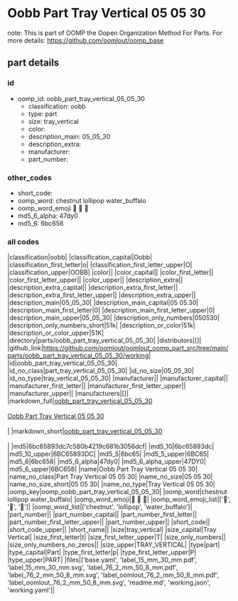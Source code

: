 # Oobb Part Tray Vertical 05 05 30  

note: This is part of OOMP the Oopen Organization Method For Parts. For more details: https://github.com/oomlout/oomp_base

##  part details





### id
* oomp_id: oobb_part_tray_vertical_05_05_30
  * classification: oobb
  * type: part
  * size: tray_vertical
  * color: 
  * description_main: 05_05_30
  * description_extra: 
  * manufacturer: 
  * part_number: 

### other_codes
* short_code: 
* oomp_word: chestnut lollipop water_buffalo
* oomp_word_emoji :chestnut: :lollipop: :water_buffalo:
* md5_6_alpha: 47dy0
* md5_6: 6bc658

### all codes 
|classification|oobb|
|classification_capital|Oobb|
|classification_first_letter|o|
|classification_first_letter_upper|O|
|classification_upper|OOBB|
|color||
|color_capital||
|color_first_letter||
|color_first_letter_upper||
|color_upper||
|description_extra||
|description_extra_capital||
|description_extra_first_letter||
|description_extra_first_letter_upper||
|description_extra_upper||
|description_main|05_05_30|
|description_main_capital|05 05.30|
|description_main_first_letter|0|
|description_main_first_letter_upper|0|
|description_main_upper|05_05_30|
|description_only_numbers|050530|
|description_only_numbers_short|51k|
|description_or_color|51k|
|description_or_color_upper|51K|
|directory|parts/oobb_part_tray_vertical_05_05_30|
|distributors|[]|
|github_link|https://github.com/oomlout/oomlout_oomp_part_src/tree/main/parts/oobb_part_tray_vertical_05_05_30/working|
|id|oobb_part_tray_vertical_05_05_30|
|id_no_class|part_tray_vertical_05_05_30|
|id_no_size|05_05_30|
|id_no_type|tray_vertical_05_05_30|
|manufacturer||
|manufacturer_capital||
|manufacturer_first_letter||
|manufacturer_first_letter_upper||
|manufacturer_upper||
|manufacturers|[]|
|markdown_full|[oobb_part_tray_vertical_05_05_30](https://github.com/oomlout/oomlout_oomp_part_src/tree/main/parts/oobb_part_tray_vertical_05_05_30/working)<br>[](https://github.com/oomlout/oomlout_oomp_part_src/tree/main/parts/oobb_part_tray_vertical_05_05_30/working)<br>[Oobb Part Tray Vertical 05 05 30](https://github.com/oomlout/oomlout_oomp_part_src/tree/main/parts/oobb_part_tray_vertical_05_05_30/working)<br><br>|
|markdown_short|[oobb_part_tray_vertical_05_05_30](https://github.com/oomlout/oomlout_oomp_part_src/tree/main/parts/oobb_part_tray_vertical_05_05_30/working)<br><br>|
|md5|6bc65893dc7c580b4219c681b3056dcf|
|md5_10|6bc65893dc|
|md5_10_upper|6BC65893DC|
|md5_5|6bc65|
|md5_5_upper|6BC65|
|md5_6|6bc658|
|md5_6_alpha|47dy0|
|md5_6_alpha_upper|47DY0|
|md5_6_upper|6BC658|
|name|Oobb Part Tray Vertical 05 05 30|
|name_no_class|Part Tray Vertical 05 05 30|
|name_no_size|05 05 30|
|name_no_size_short|05 05 30|
|name_no_type|Tray Vertical 05 05 30|
|oomp_key|oomp_oobb_part_tray_vertical_05_05_30|
|oomp_word|chestnut lollipop water_buffalo|
|oomp_word_emoji|:chestnut: :lollipop: :water_buffalo:|
|oomp_word_emoji_list|[':chestnut:', ':lollipop:', ':water_buffalo:']|
|oomp_word_list|['chestnut', 'lollipop', 'water_buffalo']|
|part_number||
|part_number_capital||
|part_number_first_letter||
|part_number_first_letter_upper||
|part_number_upper||
|short_code||
|short_code_upper||
|short_name||
|size|tray_vertical|
|size_capital|Tray Vertical|
|size_first_letter|t|
|size_first_letter_upper|T|
|size_only_numbers||
|size_only_numbers_no_zeros||
|size_upper|TRAY_VERTICAL|
|type|part|
|type_capital|Part|
|type_first_letter|p|
|type_first_letter_upper|P|
|type_upper|PART|
|files|['base.yaml', 'label_15_mm_30_mm.pdf', 'label_15_mm_30_mm.svg', 'label_76_2_mm_50_8_mm.pdf', 'label_76_2_mm_50_8_mm.svg', 'label_oomlout_76_2_mm_50_8_mm.pdf', 'label_oomlout_76_2_mm_50_8_mm.svg', 'readme.md', 'working.json', 'working.yaml']|
